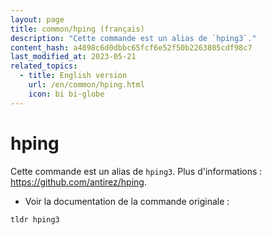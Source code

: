 ```yaml
---
layout: page
title: common/hping (français)
description: "Cette commande est un alias de `hping3`."
content_hash: a4898c6d0dbbc65fcf6e52f50b2263805cdf98c7
last_modified_at: 2023-05-21
related_topics:
  - title: English version
    url: /en/common/hping.html
    icon: bi bi-globe
---
```

# hping

Cette commande est un alias de `hping3`.
Plus d'informations : <https://github.com/antirez/hping>.

- Voir la documentation de la commande originale :

`tldr hping3`
